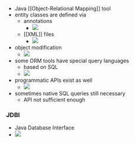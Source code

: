 + Java [[Object-Relational Mapping]] tool
+ entity classes are defined via
	+ annotations
		+ ![](../../../z_images/Pasted%20image%2020220427131701.png)
	+ [[XML]] files
		+ ![](../../../z_images/Pasted%20image%2020220427131650.png)
+ object modification
	+ ![](../../../z_images/Pasted%20image%2020220427131834.png)
+ some ORM tools have special query languages
	+ based on SQL
	+ ![](../../../z_images/Pasted%20image%2020220427132021.png)
+ programmatic APIs exist as well
	+ ![](../../../z_images/Pasted%20image%2020220427132122.png)
+ sometimes native SQL queries still necessary
	+ API not sufficient enough

### JDBI
+ Java Database Interface
+ ![](../../../z_images/Pasted%20image%2020220427132332.png)